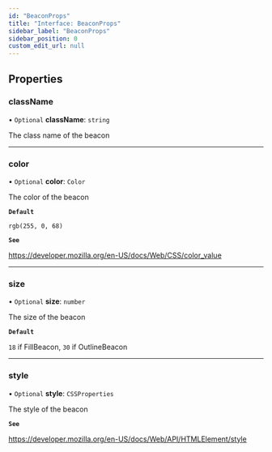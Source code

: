 ```yaml
---
id: "BeaconProps"
title: "Interface: BeaconProps"
sidebar_label: "BeaconProps"
sidebar_position: 0
custom_edit_url: null
---
```


## Properties

### className

• `Optional` **className**: `string`

The class name of the beacon

___

### color

• `Optional` **color**: `Color`

The color of the beacon

**`Default`**

`rgb(255, 0, 68)`

**`See`**

https://developer.mozilla.org/en-US/docs/Web/CSS/color_value

___

### size

• `Optional` **size**: `number`

The size of the beacon

**`Default`**

`18` if FillBeacon, `30` if OutlineBeacon

___

### style

• `Optional` **style**: `CSSProperties`

The style of the beacon

**`See`**

https://developer.mozilla.org/en-US/docs/Web/API/HTMLElement/style
